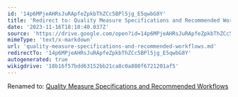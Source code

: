 ```yaml
---
id: '14p6MPjeAHRsJuRApfeZpkbThZCc5BPl5jg_E5qwbG8Y'
title: 'Redirect to: Quality Measure Specifications and Recommended Workflows'
date: '2023-11-16T18:10:40.037Z'
source: 'https://drive.google.com/open?id=14p6MPjeAHRsJuRApfeZpkbThZCc5BPl5jg_E5qwbG8Y'
mimeType: 'text/x-markdown'
url: 'quality-measure-specifications-and-recommended-workflows.md'
redirectTo: '14p6MPjeAHRsJuRApfeZpkbThZCc5BPl5jg_E5qwbG8Y'
autogenerated: true
wikigdrive: '18b16f57bdd63152bb21ca8c0a880f6721201af5'
---
```

Renamed to: [Quality Measure Specifications and Recommended Workflows](quality-measure-specifications-and-recommended-workflows.md)
